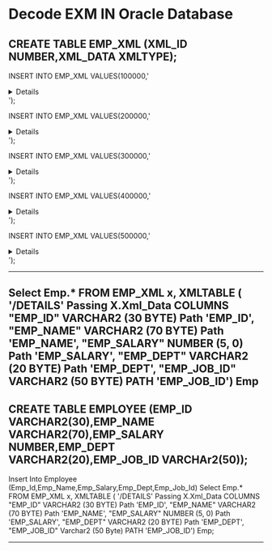 # Decode EXM IN Oracle Database

CREATE TABLE EMP_XML (XML_ID NUMBER,XML_DATA XMLTYPE);
--------------------------------------------------
INSERT INTO EMP_XML VALUES(100000,'<?xml version="1.0" encoding="UTF-8"?>
<DETAILS>
  <EMP_ID>101</EMP_ID>
  <EMP_NAME>Arul</EMP_NAME>
  <EMP_SALARY>10000</EMP_SALARY>
  <EMP_DEPT>100</EMP_DEPT>
  <EMP_JOB_ID>IT001</EMP_JOB_ID>
</DETAILS>');


INSERT INTO EMP_XML VALUES(200000,'<?xml version="1.0" encoding="UTF-8"?>
<DETAILS>
  <EMP_ID>102</EMP_ID>
  <EMP_NAME>Xavier</EMP_NAME>
  <EMP_SALARY>15000</EMP_SALARY>
  <EMP_DEPT>200</EMP_DEPT>
  <EMP_JOB_ID>CSE01</EMP_JOB_ID>
</DETAILS>');

INSERT INTO EMP_XML VALUES(300000,'<?xml version="1.0" encoding="UTF-8"?>
<DETAILS>
  <EMP_ID>103</EMP_ID>
  <EMP_NAME>Agastin</EMP_NAME>
  <EMP_SALARY>18000</EMP_SALARY>
  <EMP_DEPT>300</EMP_DEPT>
  <EMP_JOB_ID>ECE01</EMP_JOB_ID>
</DETAILS>');

INSERT INTO EMP_XML VALUES(400000,'<?xml version="1.0" encoding="UTF-8"?>
<DETAILS>
  <EMP_ID>104</EMP_ID>
  <EMP_NAME>John</EMP_NAME>
  <EMP_SALARY>21000</EMP_SALARY>
  <EMP_DEPT>400</EMP_DEPT>
  <EMP_JOB_ID>IT001</EMP_JOB_ID>
</DETAILS>');

INSERT INTO EMP_XML VALUES(500000,'<?xml version="1.0" encoding="UTF-8"?>
<DETAILS>
  <EMP_ID>105</EMP_ID>
  <EMP_NAME>Raja</EMP_NAME>
  <EMP_SALARY>25000</EMP_SALARY>
  <EMP_DEPT>500</EMP_DEPT>
  <EMP_JOB_ID>CSE01</EMP_JOB_ID>
</DETAILS>');



-----------------------------------------------------------

Select Emp.*
               FROM EMP_XML x,
                    XMLTABLE (
                       '/DETAILS'
                       Passing X.Xml_Data
                       COLUMNS "EMP_ID"  VARCHAR2 (30 BYTE)
                                  Path 'EMP_ID',
                               "EMP_NAME"  VARCHAR2 (70 BYTE)
                                  Path 'EMP_NAME',
                               "EMP_SALARY"  NUMBER (5, 0)
                                  Path 'EMP_SALARY',
                               "EMP_DEPT"  VARCHAR2 (20 BYTE)
                                  Path 'EMP_DEPT',
                               "EMP_JOB_ID"  VARCHAR2 (50 BYTE)
                                  PATH 'EMP_JOB_ID') Emp
----------------------------------------------------------------------------------------                                  
CREATE TABLE EMPLOYEE (EMP_ID VARCHAR2(30),EMP_NAME VARCHAR2(70),EMP_SALARY NUMBER,EMP_DEPT VARCHAR2(20),EMP_JOB_ID VARCHAr2(50));
---------------------------------------------------------------------------------------

Insert Into Employee (Emp_Id,Emp_Name,Emp_Salary,Emp_Dept,Emp_Job_Id)
Select Emp.*
               FROM EMP_XML x,
                    XMLTABLE (
                       '/DETAILS'
                       Passing X.Xml_Data
                       COLUMNS "EMP_ID"  VARCHAR2 (30 BYTE)
                                  Path 'EMP_ID',
                               "EMP_NAME"  VARCHAR2 (70 BYTE)
                                  Path 'EMP_NAME',
                               "EMP_SALARY"  NUMBER (5, 0)
                                  Path 'EMP_SALARY',
                               "EMP_DEPT"  VARCHAR2 (20 BYTE)
                                  Path 'EMP_DEPT',
                               "EMP_JOB_ID"  Varchar2 (50 Byte)
                                  PATH 'EMP_JOB_ID') Emp;
								  
----------------------------------------------------------------------------







